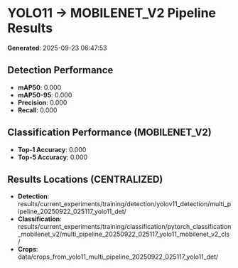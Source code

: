 # YOLO11 → MOBILENET_V2 Pipeline Results

**Generated**: 2025-09-23 06:47:53

## Detection Performance
- **mAP50**: 0.000
- **mAP50-95**: 0.000
- **Precision**: 0.000
- **Recall**: 0.000

## Classification Performance (MOBILENET_V2)
- **Top-1 Accuracy**: 0.000
- **Top-5 Accuracy**: 0.000

## Results Locations (CENTRALIZED)
- **Detection**: results/current_experiments/training/detection/yolov11_detection/multi_pipeline_20250922_025117_yolo11_det/
- **Classification**: results/current_experiments/training/classification/pytorch_classification_mobilenet_v2/multi_pipeline_20250922_025117_yolo11_mobilenet_v2_cls/
- **Crops**: data/crops_from_yolo11_multi_pipeline_20250922_025117_yolo11_det/
